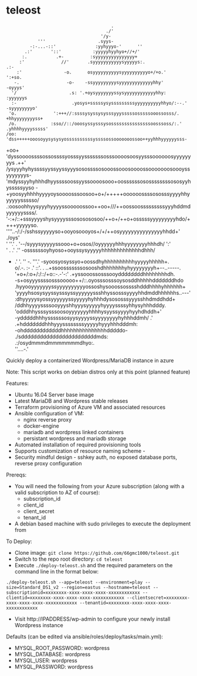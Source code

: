 # teleost

                                            .                                             
                                          ./'                                             
                                        '/y-                                              
                '''                    .syys-                                             
             -:-...-::'               :yyhyyyo-'      ''                                  
           .:'       '::'            :yyyyyhyyhyo+//+/'                                   
          :.           .+-          :syyyyyyyyyyyyyyy+                                    
         :'              //'       .syyyyyyyyyyysyyyyys:.                              .:-
        :'                -o.      osyyyyyyyyyysyyyyyyyyyyo+/+o.'                  ':+so. 
       -.                  -o-    -ssyyyyyyyyysyyyyyyyyyyyyyhhy'                 -oyyys'  
      '/                    .s: '.+oysyyyyyyyssysyyyyyyyyyyyyhhy:              :yyyyyys   
      :-                     .yosys+sssssysysssssssssyyyyyyyyyyhhyo/:--.'    -syyyyyyyyo' 
     'o.              ':+++//:ssssysyssysysssyyysssssosssssooossosss/.      +hhyyyyyyyyss+
     /o.             :sso//::/ooosyssysssysosssssssssssssssoosssoss/:.'   .yhhhhyyyysssss'
    /oo:            'dss+++++ooosoyysysysyossssssssssyssssossooooooossoo++yyhhhyyyyyysss- 
   +oo+          'dyssoooossssossossssyosssyysssssssosssoooosoosyysssoooooosyyyyyyyys 
    .++'        /ysyyyhyhyssssyyssyyssyyysosossssosooossooosoooossooooooosoooyssyyyyyyys- 
               'mdyssyyhyhhhdhyyssssoossyyssoooosooo+oossssssosossssssssososyyhysssssyyso
               -+yoosyyhhhhyyyyoysoooosssoosoo+o+/+++++oooooossssososssyyyyhhyyyyyyssssso/
            .:oosoohhyysyyyhyyyyssooooossoo++oo+///++oossoosssssssssyyyhddmdyyyyyyssss/.  
         '-:+/::+sssyyyyshysyyyysssososososoo/++o+/++o+osssssyyyyyyyyyhdo/++++yyyyyso.    
       ''''..-/:/-/sshssyyyyyso+ooyosoooyos+/+/++osyyyyyyyyyyyyyyyhhdd+'       ./oys'     
     '   ''.' .  '--/syyysyyyyyssooo+o+osos//oyyyyyyhhhyyyyyyyyhhhdh/             ':'     
  '  .  .'    .''    -ossssssoyhyoso+ooyssysyyyyyhhhhhhhhhhhhhdhhh/                       
- .' '. ''    -. '''.' -syoosyosyssyo+oossdhyhhhhhhhhhhyyyyyhhhhh+.                       
o/.-. :- .'   ::'.  .  ..+ssoosssssssosooshdhhhhhhhyhyyyyyyyyh+--..-----.                 
'+o+/:o+/:/::/+o::-.-'-:' .+yssooossosssooyddddddddhhhhhhhhdh.                            
 -s+osyyyssssosssooooo++/::.oyosssosssoysosddhhhhhdddddddhdo                              
.hyyooyyyyyyyssyyyyyyyyyyossoshysooossosssshdddhhhhyhhhhhh+                               
'yyyyhsosysyyssysssyssyyyyyyssshhyssosssyyyyhhdmddhhhhhhs..---'                           
 :dhyyyyysyossyyyyyyssyyyyyhyhhhdysososssyyysshhdmddhdd+                                  
  /ddhhyyyyssssooyyyshhyyysyyyyyhyyyyssssyhhysyhhhdddy.                                   
   'odddhhysssysssoosoyyyyyyyhhhhysyyssyyyyhyyhdhddh+'                                    
     -ydddddhhhyssssssosyysyyyyssyyyyyyyyhyhhhddmh/  .'                                   
       .+hdddddddhhhyyyssssssssyyyyyhyyyhhhdddmh:                                         
          -ohddddddddddddhhhhhhhhhhhhhhhdddddo-                                           
             ./sddddddddddddddddddddddddmds:                                              
                 .:/osydmmmdmmmmmmmdhyo:.                                                 
                         ''....-.'                                                        
                                                                                          

Quickly deploy a containerized Wordpress/MariaDB instance in azure

Note: This script works on debian distros only at this point (planned feature)

Features:
- Ubuntu 16.04 Server base image
- Latest MariaDB and Wordpress stable releases
- Terraform provisioning of Azure VM and associated resources
- Ansible configuration of VM:
    - nginx reverse proxy
    - docker-engine
    - mariadb and wordpress linked containers
    - persistant wordpress and mariadb storage
- Automated installation of required provisioning tools
- Supports customization of resource naming scheme <APPNAME>-<ENVIRONMENT>
- Security mindful design - sshkey auth, no exposed database ports, reverse proxy configuration


Prereqs:
- You will need the following from your Azure subscription (along with a valid subscription to AZ of course):
    - subscription_id
    - client_id
    - client_secret
    - tenant_id
- A debian based machine with sudo privileges to execute the deployment from

To Deploy:
- Clone image: `git clone https://github.com/66gmc1000/teleost.git`
- Switch to the repo root directory: `cd teleost`
- Execute `./deploy-teleost.sh` and the required parameters on the command line in the format below:

`./deploy-teleost.sh --app=teleost --environment=play --size=Standard_DS1_v2 --region=eastus --hostname=teleost --subscriptionid=xxxxxxxx-xxxx-xxxx-xxxx-xxxxxxxxxxxx --clientid=xxxxxxxx-xxxx-xxxx-xxxx-xxxxxxxxxxxx --clientsecret=xxxxxxxx-xxxx-xxxx-xxxx-xxxxxxxxxxxx --tenantid=xxxxxxxx-xxxx-xxxx-xxxx-xxxxxxxxxxxx`

- Visit http://IPADDRESS/wp-admin to configure your newly install Wordpress instance

Defaults (can be edited via ansible/roles/deploy/tasks/main.yml):

- MYSQL_ROOT_PASSWORD: wordpress
- MYSQL_DATABASE: wordpress
- MYSQL_USER: wordpress
- MYSQL_PASSWORD: wordpress
